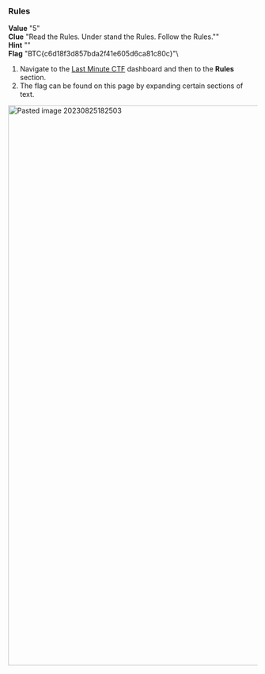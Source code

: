 ### Rules

**Value** "5"\
**Clue** "Read the Rules. Under stand the Rules. Follow the Rules.""\
**Hint** ""\
**Flag** "BTC{c6d18f3d857bda2f41e605d6ca81c80c}"\

1. Navigate to the [Last Minute CTF](http://44.201.80.76/) dashboard and then to the **Rules** section. 
2. The flag can be found on this page by expanding certain sections of text.
<img width="1129" alt="Pasted image 20230825182503" src="https://github.com/n3tl0kr/Last-Minute-CTF-2023/assets/43141524/156bea76-c62c-4f3e-a5b5-ff24ee1fa0a5">
